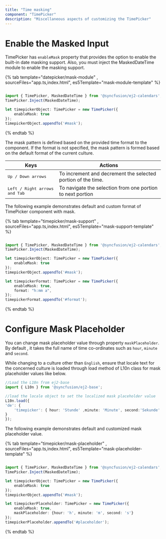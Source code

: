 ```yaml
---
title: "Time masking"
component: "TimePicker"
description: "Miscellaneous aspects of customizing the TimePicker"
---
```


# Enable the Masked Input

TimePicker has `enableMask` property that provides the option to enable the built-in date masking support. Also, you must inject the MaskedDateTime module to enable the masking support.

{% tab template="datepicker/mask-module" , sourceFiles="app.ts,index.html",
es5Template="mask-module-template" %}

```typescript

import { TimePicker, MaskedDateTime } from '@syncfusion/ej2-calendars';
TimePicker.Inject(MaskedDateTime);

let timepickerObject: TimePicker = new TimePicker({
    enableMask: true
});
timepickerObject.appendTo('#mask');
```

{% endtab %}

The mask pattern is defined based on the provided time format to the component. If the format is not specified, the mask pattern is formed based on the default format of the current culture.

| **Keys** | **Actions** |
| --- | --- |
| <kbd>Up / Down arrows</kbd> | To increment and decrement the selected portion of the time. |
| <kbd>Left / Right arrows and Tab</kbd> | To navigate the selection from one portion to next portion |

The following example demonstrates default and custom format of TimePicker component with mask.

{% tab template="timepicker/mask-support" , sourceFiles="app.ts,index.html",
es5Template="mask-support-template" %}

```typescript

import { TimePicker, MaskedDateTime } from '@syncfusion/ej2-calendars';
TimePicker.Inject(MaskedDateTime);

let timepickerObject: TimePicker = new TimePicker({
    enableMask: true
});
timepickerObject.appendTo('#mask');

let timepickerFormat: TimePicker = new TimePicker({
    enableMask: true,
    format: "h:mm a",
});
timepickerFormat.appendTo('#format');
```

{% endtab %}

# Configure Mask Placeholder

You can change mask placeholder value through property `maskPlaceholder`. By default , it takes the full name of  time co-ordinates such as `hour`, `minute` and `second`.

While changing to a culture other than `English`, ensure that locale text for the concerned culture is loaded through load method of L10n class for mask placeholder values like below.

```typescript
//Load the L10n from ej2-base
import { L10n } from '@syncfusion/ej2-base';

//load the locale object to set the localized mask placeholder value
L10n.load({
'de': {
    'timepicker': { hour: 'Stunde' ,minute: 'Minute', second:'Sekunde' }
}
});

```

The following example demonstrates default and customized mask placeholder value.

{% tab template="timepicker/mask-placeholder" , sourceFiles="app.ts,index.html",
es5Template="mask-placeholder-template" %}

```typescript

import { TimePicker, MaskedDateTime } from '@syncfusion/ej2-calendars';
TimePicker.Inject(MaskedDateTime);

let timepickerObject: TimePicker = new TimePicker({
    enableMask: true
});
timepickerObject.appendTo('#mask');

let timepickerPlaceholder: TimePicker = new TimePicker({
    enableMask: true,
    maskPlaceholder: {hour: 'h', minute: 'm', second: 's'}
});
timepickerPlaceholder.appendTo('#placeholder');
```

{% endtab %}
